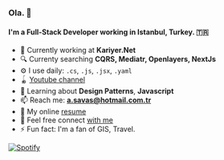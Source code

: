 ### Ola. 👋

#### I'm a Full-Stack Developer working in Istanbul, Turkey. 🇹🇷

- 🏢 Currently working at **Kariyer.Net**
- 🔍 Currenty searching **CQRS, Mediatr, Openlayers, NextJs**
- ⚙️ I use daily: `.cs`, `.js`, `.jsx`, `.yaml`
- 🪀 [Youtube channel](https://www.youtube.com/channel/UCwVgOUuEa0vHa2tPyLPtl1A)
- 🌱 Learning about **Design Patterns**, **Javascript**
- 📫 Reach me: **a.savas@hotmail.com.tr**
- 🤚 My online [resume](https://atakansavas.github.io/)
- 🔗 Feel free connect [with me](https://www.linkedin.com/in/hiata/)
- ⚡️ Fun fact: I'm a fan of GIS, Travel.

[![Spotify](https://novatorem-atakansavas.vercel.app/api/spotify)](https://open.spotify.com/user/11128743162 )
